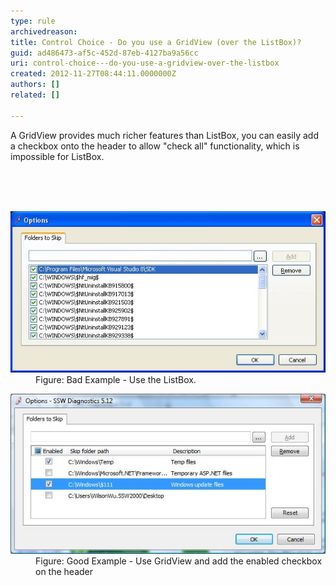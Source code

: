 ```yaml
---
type: rule
archivedreason: 
title: Control Choice - Do you use a GridView (over the ListBox)?
guid: ad486473-af5c-452d-87eb-4127ba9a56cc
uri: control-choice---do-you-use-a-gridview-over-the-listbox
created: 2012-11-27T08:44:11.0000000Z
authors: []
related: []

---
```



<p>A GridView provides much richer features than ListBox, you can easily add a checkbox onto the header to allow "check all" functionality, which is impossible for ListBox.</p>
<br><excerpt class='endintro'></excerpt><br>
​<dl class="badImage"><dt><img alt="ListBox" src="../../assets/BadUseListBox.jpg" /></dt>
<dd>Figure: Bad Example - Use the ListBox.</dd></dl>
<dl class="goodImage"><dt><img alt="GridView" src="../../assets/GoodUseGridView.jpg" /></dt>
<dd>Figure: Good Example - Use GridView and add the enabled checkbox on the header</dd></dl>



